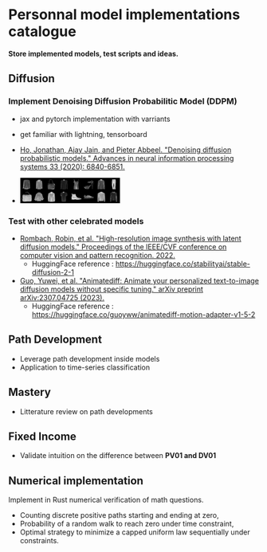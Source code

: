 # Personnal model implementations catalogue

**Store implemented models, test scripts and ideas.**

## Diffusion

### Implement Denoising Diffusion Probabilitic Model (DDPM)
- jax and pytorch implementation with varriants
- get familiar with lightning, tensorboard
- [Ho, Jonathan, Ajay Jain, and Pieter Abbeel. "Denoising diffusion probabilistic models." Advances in neural information processing systems 33 (2020): 6840-6851.](https://proceedings.neurips.cc/paper/2020/file/4c5bcfec8584af0d967f1ab10179ca4b-Paper.pdf)

- <img src="diffusion/ddpm/generated_fMNIST.png" alt="drawing" width="200"/>

### Test with other celebrated models
- [Rombach, Robin, et al. "High-resolution image synthesis with latent diffusion models." Proceedings of the IEEE/CVF conference on computer vision and pattern recognition. 2022.](https://openaccess.thecvf.com/content/CVPR2022/papers/Rombach_High-Resolution_Image_Synthesis_With_Latent_Diffusion_Models_CVPR_2022_paper.pdf)
    - HuggingFace reference : https://huggingface.co/stabilityai/stable-diffusion-2-1
- [Guo, Yuwei, et al. "Animatediff: Animate your personalized text-to-image diffusion models without specific tuning." arXiv preprint arXiv:2307.04725 (2023).](https://arxiv.org/pdf/2307.04725) 
    - HuggingFace reference : https://huggingface.co/guoyww/animatediff-motion-adapter-v1-5-2


## Path Development
- Leverage path development inside models
- Application to time-series classification

## Mastery
- Litterature review on path developments 

## Fixed Income 
- Validate intuition on the difference between **PV01 and DV01** 

## Numerical implementation
Implement in Rust numerical verification of math questions.

- Counting discrete positive paths starting and ending at zero,
- Probability of a random walk to reach zero under time constraint,
- Optimal strategy to minimize a capped uniform law sequentially under constraints.

